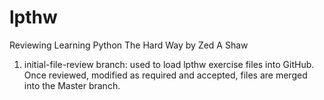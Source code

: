 # lpthw
Reviewing Learning Python The Hard Way by Zed A Shaw

1. initial-file-review branch: used to load lpthw exercise files into GitHub. Once reviewed, modified as required and accepted, files are merged into the Master branch.
